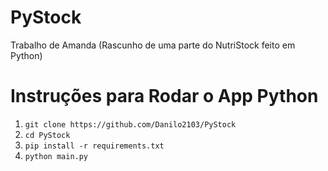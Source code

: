 # PyStock
Trabalho de Amanda (Rascunho de uma parte do NutriStock feito em Python)


# Instruções para Rodar o App Python

1. `git clone https://github.com/Danilo2103/PyStock`
2. `cd PyStock`
3. `pip install -r requirements.txt`
4. `python main.py`
